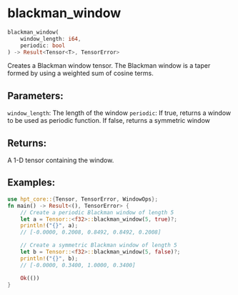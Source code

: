 # blackman_window
```rust
blackman_window(
    window_length: i64,
    periodic: bool
) -> Result<Tensor<T>, TensorError>
```
Creates a Blackman window tensor. The Blackman window is a taper formed by using a weighted sum of cosine terms.

## Parameters:
`window_length`: The length of the window
`periodic`: If true, returns a window to be used as periodic function. If false, returns a symmetric window

## Returns:
A 1-D tensor containing the window.

## Examples:
```rust
use hpt_core::{Tensor, TensorError, WindowOps};
fn main() -> Result<(), TensorError> {
    // Create a periodic Blackman window of length 5
    let a = Tensor::<f32>::blackman_window(5, true)?;
    println!("{}", a);
    // [-0.0000, 0.2008, 0.8492, 0.8492, 0.2008]

    // Create a symmetric Blackman window of length 5
    let b = Tensor::<f32>::blackman_window(5, false)?;
    println!("{}", b);
    // [-0.0000, 0.3400, 1.0000, 0.3400]

    Ok(())
}
```